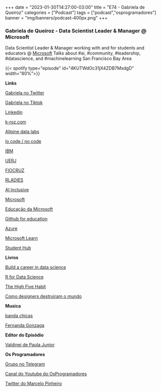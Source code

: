 +++
date = "2023-01-30T14:27:00-03:00"
title = "E74 - Gabriela de Queiroz"
categories = ["Podcast"]
tags = ["podcast","osprogramadores"]
banner = "img/banners/podcast-400px.png"
+++

### Gabriela de Queiroz - Data Scientist Leader & Manager @ Microsoft

Data Scientist Leader & Manager working with and for students and educators @ [Microsoft](https://microsoft.com)
Talks about #ai, #community, #leadership, #datascience, and #machinelearning
San Francisco Bay Area

{{< spotify type="episode" id="4KUTWdOc31jX4ZDB7MxdgD" width="80%">}}

**Links**

[Gabriela no Twitter](https://twitter.com/gdequeiroz)

[Gabriela no Tiktok](https://www.tiktok.com/@gabkroz)

[Linkedin](https://www.linkedin.com/in/gabrieladequeiroz/)

[k-roz.com](https://k-roz.com/)

[Allpine data labs](https://en.wikipedia.org/wiki/Alpine_Data_Labs)

[lo code / no code](https://en.wikipedia.org/wiki/No-code_development_platform)

[IBM](https://www.ibm.com/)

[UERJ](https://www.uerj.br/)

[FIOCRUZ](https://portal.fiocruz.br/en)

[RLADIES](https://rladies.org/)

[AI Inclusive](https://www.ai-inclusive.org/)

[Microsoft](https://www.microsoft.com/en-ca)

[Educação da Microsoft](https://www.microsoft.com/pt-br/education)

[Github for education](https://education.github.com/)

[Azure](https://azure.microsoft.com/en-ca/free/students/)

[Microsoft Learn](https://learn.microsoft.com/en-us/training/)

[Student Hub](https://learn.microsoft.com/en-us/training/student-hub/)

**Livros**

[Build a career in data science](https://www.goodreads.com/book/show/52661559-build-a-career-in-data-science?from_search=true&from_srp=true&qid=6v2V8HYUm3&rank=1)

[R for Data Science](https://r4ds.had.co.nz/)

[The High Five Habit](https://www.high5habit.com/)

[Como designers destruiram o mundo](https://benlev.com.br/como-os-designers-destruiram-o-mundo-designer-mike-monteiro/)

**Musica**

[banda chicas](https://www.instagram.com/bandachicas/?hl=en)

[Fernanda Gonzaga](https://www.youtube.com/watch?v=s3n8CV1Ba2c&ab_channel=izza)

**Editor do Episódio**

[Valdinei de Paula Junior](https://www.linkedin.com/in/valdinei-de-paula-junior-009634230/)

**Os Programadores**

[Grupo no Telegram](https://t.me/osprogramadores)

[Canal do Youtube do OsProgramadores](https://www.youtube.com/channel/UCt_YNYGl6K5yNXlXEQDdwWg?view_as=subscriber)

[Twitter do Marcelo Pinheiro](https://twitter.com/mpinheir)

